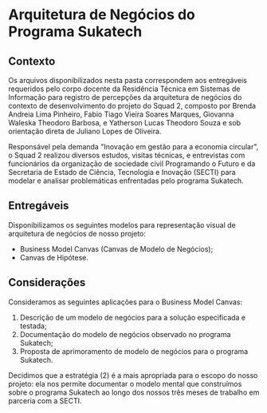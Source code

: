 # Arquitetura de Negócios do Programa Sukatech
## Contexto
Os arquivos disponibilizados nesta pasta correspondem aos entregáveis requeridos pelo corpo docente da Residência Técnica em Sistemas de Informação para registro de percepções da arquitetura de negócios do contexto de desenvolvimento do projeto do Squad 2, composto por Brenda Andreia Lima Pinheiro, Fabio Tiago Vieira Soares Marques, Giovanna Waleska Theodoro Barbosa, e Yatherson Lucas Theodoro Souza e sob orientação direta de Juliano Lopes de Oliveira.

Responsável pela demanda "Inovação em gestão para a economia circular", o Squad 2 realizou diversos estudos, visitas técnicas, e entrevistas com funcionários da organização de sociedade civil Programando o Futuro e da Secretaria de Estado de Ciência, Tecnologia e Inovação (SECTI) para modelar e analisar problemáticas enfrentadas pelo programa Sukatech.

## Entregáveis
Disponibilizamos os seguintes modelos para representação visual de arquitetura de negócios de nosso projeto:
- Business Model Canvas (Canvas de Modelo de Negócios);
- Canvas de Hipótese.

## Considerações
Consideramos as seguintes aplicações para o Business Model Canvas:
1. Descrição de um modelo de negócios para a solução especificada e testada;
2. Documentação do modelo de negócios observado no programa Sukatech;
3. Proposta de aprimoramento de modelo de negócios para o programa Sukatech.

Decidimos que a estratégia (2) é a mais apropriada para o escopo do nosso projeto: ela nos permite documentar o modelo mental que construímos sobre o programa Sukatech ao longo dos nossos três meses de trabalho em parceria com a SECTI.
